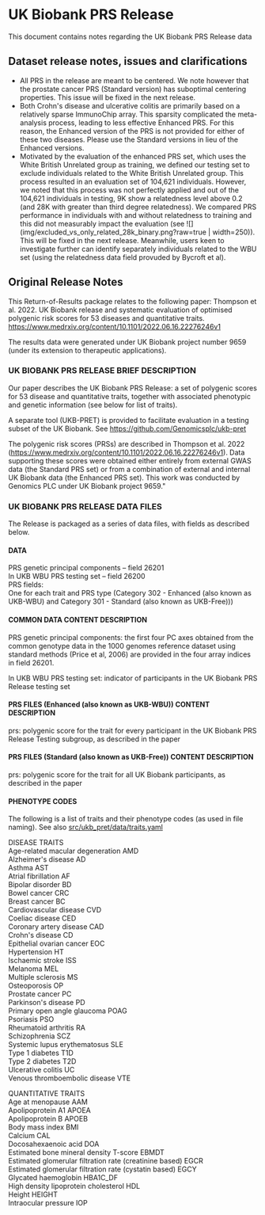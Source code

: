 # UK Biobank PRS Release

This document contains notes regarding the UK Biobank PRS Release data

## Dataset release notes, issues and clarifications

- All PRS in the release are meant to be centered. We note however that the prostate cancer PRS (Standard version) has suboptimal centering properties. This issue will be fixed in the next release.
- Both Crohn's disease and ulcerative colitis are primarily based on a relatively sparse ImmunoChip array. This sparsity complicated the meta-analysis process, leading to less effective Enhanced PRS. For this reason, the Enhanced version of the PRS is not provided for either of these two diseases. Please use the Standard versions in lieu of the Enhanced versions.
- Motivated by the evaluation of the enhanced PRS set, which uses the
  White British Unrelated group as training, we defined our testing
  set to exclude individuals related to the White British Unrelated
  group. This process resulted in an evaluation set of 104,621
  individuals. However, we noted that this process was not perfectly
  applied and out of the 104,621 individuals in testing, 9K show a
  relatedness level above 0.2 (and 28K with greater than third degree
  relatedness). We compared PRS performance in individuals with and
  without relatedness to training and this did not measurably impact
  the evaluation (see
  ![](img/excluded_vs_only_related_28k_binary.png?raw=true | width=250)). 
  This will be fixed in the next release. Meanwhile, users keen to investigate further can identify separately individuals related to the WBU set (using the relatedness data field provuded by Bycroft et al).


## Original Release Notes

This Return-of-Results package relates to the following paper:
Thompson et al. 2022. UK Biobank release and systematic evaluation of optimised polygenic risk scores for 53 diseases and
quantitative traits. https://www.medrxiv.org/content/10.1101/2022.06.16.22276246v1

The results data were generated under UK Biobank project number 9659 (under its extension to therapeutic applications).

### UK BIOBANK PRS RELEASE BRIEF DESCRIPTION
Our paper describes the UK Biobank PRS Release: a set of polygenic scores for 53 disease and quantitative traits,
together with associated phenotypic and genetic information (see below for list of traits).

A separate tool (UKB-PRET) is provided to facilitate evaluation in a testing subset of the UK Biobank. See
https://github.com/Genomicsplc/ukb-pret

The polygenic risk scores (PRSs) are described in Thompson et al. 2022 (https://www.medrxiv.org/content/10.1101/2022.06.16.22276246v1).
Data supporting these scores were obtained either entirely from external GWAS data (the Standard PRS set) or from a combination of external and internal UK Biobank data (the Enhanced PRS set). This work was conducted by Genomics PLC under UK Biobank project 9659."

### UK BIOBANK PRS RELEASE DATA FILES
The Release is packaged as a series of data files, with fields as described below.

#### DATA
PRS genetic principal components – field 26201  
In UKB WBU PRS testing set – field 26200  
PRS fields:  
One for each trait and PRS type (Category 302 - Enhanced (also known as UKB-WBU) and Category 301 - Standard (also known as UKB-Free)))

#### COMMON DATA CONTENT DESCRIPTION
PRS genetic principal components: the first four PC axes obtained from the common genotype data in the 1000 genomes
reference dataset using standard methods (Price et al, 2006) are provided in the four array indices in field 26201.

In UKB WBU PRS testing set: indicator of participants in the UK Biobank PRS Release testing set

#### PRS FILES (Enhanced (also known as UKB-WBU)) CONTENT DESCRIPTION
prs: polygenic score for the trait for every participant in the UK Biobank PRS Release Testing subgroup, as described in the paper

#### PRS FILES (Standard (also known as UKB-Free)) CONTENT DESCRIPTION
prs: polygenic score for the trait for all UK Biobank participants, as described in the paper

#### PHENOTYPE CODES
The following is a list of traits and their phenotype codes (as used in file naming).
See also [src/ukb_pret/data/traits.yaml](./src/ukb_pret/data/traits.yaml)

DISEASE TRAITS  
Age-related macular degeneration	AMD  
Alzheimer's disease	AD  
Asthma	AST  
Atrial fibrillation	AF  
Bipolar disorder	BD  
Bowel cancer	CRC  
Breast cancer	BC  
Cardiovascular disease	CVD  
Coeliac disease	CED  
Coronary artery disease	CAD  
Crohn's disease	CD  
Epithelial ovarian cancer	EOC  
Hypertension	HT  
Ischaemic stroke	ISS  
Melanoma	MEL  
Multiple sclerosis	MS  
Osteoporosis	OP  
Prostate cancer	PC  
Parkinson's disease	PD  
Primary open angle glaucoma	POAG  
Psoriasis	PSO  
Rheumatoid arthritis	RA  
Schizophrenia	SCZ  
Systemic lupus erythematosus	SLE  
Type 1 diabetes	T1D  
Type 2 diabetes	T2D  
Ulcerative colitis	UC  
Venous thromboembolic disease	VTE

QUANTITATIVE TRAITS  
Age at menopause	AAM  
Apolipoprotein A1	APOEA  
Apolipoprotein B	APOEB  
Body mass index	BMI  
Calcium	CAL  
Docosahexaenoic acid	DOA  
Estimated bone mineral density T-score	EBMDT  
Estimated glomerular filtration rate (creatinine based)	EGCR  
Estimated glomerular filtration rate (cystatin based)	EGCY  
Glycated haemoglobin	HBA1C_DF  
High density lipoprotein cholesterol	HDL  
Height	HEIGHT  
Intraocular pressure	IOP
